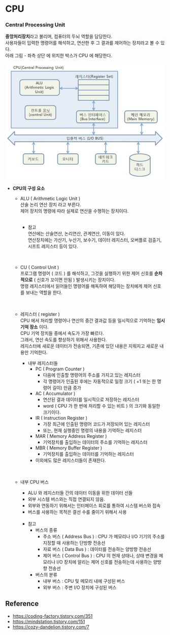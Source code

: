 # CPU

### Central Processing Unit  
**중앙처리장치**라고 불리며, 컴퓨터의 두뇌 역할을 담당한다.  
사용자들이 입력한 명령어를 해석하고, 연산한 후 그 결과를 제어하는 장치라고 볼 수 있다.  
아래 그림 - 좌측 상단 에 위치한 박스가 CPU 에 해당한다.

![IMAGES](../images/cpu-1.png)

- __CPU의 구성 요소__
  - ALU ( Arithmetic Logic Unit )  
    산술 논리 연산 장치 라고 부른다.   
    제어 장치의 명령에 따라 실제로 연산을 수행하는 장치이다.  
    <br>  
    - 참고   
      연산에는 산술연산, 논리연산, 관계연산, 이동이 있다.  
      연산장치에는 가산기, 누산기, 보수기, 데이터 레지스터, 오버플로 검출기, 시프트 레지스터 등이 있다.  
      <br>
      <br>
  - CU ( Control Unit )  
    프로그램 명령어 ( 코드 ) 를 해석하고, 그것을 실행하기 위한 제어 신호를 **순차적으로** ( 신호가 꼬이면 안됨 ) 발생시키는 장치이다.  
    명령 레지스터에서 읽어들인 명령어를 해독하여 해당하는 장치에게 제어 신호를 보내는 역할을 한다.    
    <br>
    <br>
  - 레지스터 ( register )  
    CPU 에서 처리할 명령어나 연산의 중간 결과값 등을 일시적으로 기억하는 **임시 기억 장소** 이다.   
    CPU 기억 장치들 중에서 속도가 가장 빠르다.  
    그래서, 연산 속도를 향상하기 위해서 사용한다.  
    레지스터에 새로운 데이터가 전송되면, 기존에 있던 내용은 지워지고 새로운 내용만 기억한다.  
    - 내부 레지스터들   
      - PC ( Program Counter )  
        - 다음에 인출할 명령어의 주소를 가지고 있는 레지스터
        - 각 명령어가 인출된 후에는 자동적으로 일정 크기 ( +1 또는 한 명령어 길이) 만큼 증가  
      - AC ( Accumulator )
        - 연산된 결과 데이터를 일시적으로 저장하는 레지스터
        - word ( CPU 가 한 번에 처리할 수 있는 비트 ) 의 크기와 동일한 크기이다.
      - IR ( Instruction Register )
        - 가장 최근에 인출된 명령어 코드가 저장되어 있는 레지스터
        - 또는, 현재 실행중인 명령의 내용을 기억하는 레지스터
      - MAR ( Memory Address Register )
        - 기억장치를 출입하는 데이터의 주소를 기억하는 레지스터
      - MBR ( Memory Buffer Register )
        - 기억장치를 출입하는 데이터를 기억하는 레지스터
      - 이외에도 많은 레지스터들이 존재한다.  
    <br>
    <br>
  - 내부 CPU 버스
    - ALU 와 레지스터들 간의 데이터 이동을 위한 데이터 선들
    - 외부 시스템 버스와는 직접 연결되지 않음.
    - 외부와 연동하기 위해서는 인터페이스 회로를 통하여 시스템 버스와 접속
    - 버스를 사용하는 목적은 결선 수를 줄이기 위해서 사용  
    <br>
    
    - 참고   
      - 버스의 종류
        - 주소 버스 ( Address Bus ) : CPU 가 메모리나 I/O 기기의 주소를 지정할 때 사용하는 단방향 전송선
        - 자료 버스 ( Data Bus ) : 데이터를 전송하는 양방향 전송선
        - 제어 버스 ( Control Bus ) : CPU 의 현재 상태나, 상태 변경을 메모리나 I/O 장치에 알리는 제어 신호를 전송하는데 사용하는 양방향 전송선
      - 버스의 분류
        - 내부 버스 : CPU 및 메모리 내에 구성된 버스
        - 외부 버스 : 주변 I/O 장치에 구성된 버스


## Reference
- https://coding-factory.tistory.com/351
- https://mindstation.tistory.com/151
- https://cozy-dandelion.tistory.com/7
